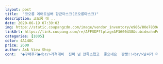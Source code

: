 ```yaml
---
layout: post 
title:  "코오롱 에어로실버 항균마스크(코오롱마스크)" 
description: 코오롱 에 ..
date: 2020-06-19 07:30:03 
img: https://static.coupangcdn.com/image/vendor_inventory/e986/80e7839d79e15457694eab7e6775937bc8349ced75539da78dfb99023db2.jpg 
linkUrl: https://link.coupang.com/re/AFFSDP?lptag=AF3600438&subid=ahnPublicAsk&pageKey=1666735440&itemId=2839867814&vendorItemId=70829249258&traceid=V0-113-cdd1b3a6eafb8d18 
categories: [1005] 
color: 4A148C 
price: 2600 
author: Ask View Shop 
cont:  "●구매후기●<br/>가격대비  진짜 넘 만족스럽고  좋으네요  짱짱!!<br/>날씨가 더워져서 여름에는 마스크 어떻게 쓰고 다녀야하나 생각만 해도 답답했는데.<br/>.<br/>;;  주문해서 막상 사용해보니 일반 약국에서 산 마스크보다 숨 쉬기도 훨씬 편하고  답답하지 않아서 좋으네요^^ 그리고 싸구려 마스크는 몇번 쓰면 늘어져서  코 아래로 내려오고 방역이  잘 안됬는데.<br/>.<br/> 늘어지지도 않고 얼굴을 전체적으로 많이 가려줘서 방역이 잘 되네요 코로나 걱정 없겠습니다요!!  ㅋㅋ지인한테도  시원한 칼라로  선물해줬는데.<br/>.<br/> 마음에 든다며 더 주문해달라고 하네요^^ 색상이 예뻐서 칼라별로  재구매 하려고 합니다<br/>더운 여름에 사용하기 딱 좋은거 같아요!<br/>더운 여름에 하기 딱 좋은거같아요<br/>몇개 더 주문해서 돌려구요.<br/><br/>배송도 하루만에 오고 포장도 잘되어서 왔어요<br/>성인 남성 사이즈도 잘 맞고,<br/>제가 써보고 좋아서 아이랑 와이프랑 커플로 구매했어요 질도 너무좋고 색도 너무고와요^^<br/>제일 좋았던건 품질인거같아요 여러번 빨아써도 짱짱합니다<br/>키즈용으로 산 아이들도 사이즈 잘 맞네요.<br/><br/>후기 잘안쓰는데 너무 만족합니다<br/>" 
---
```

